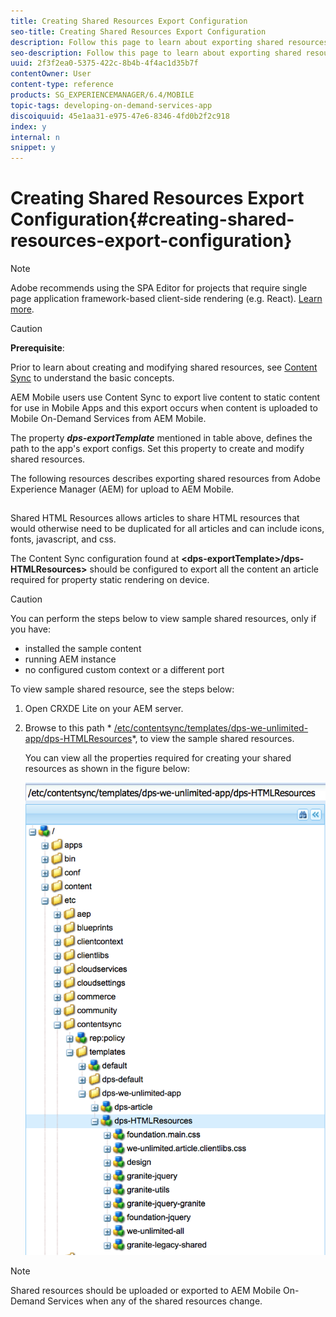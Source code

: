 ```yaml
---
title: Creating Shared Resources Export Configuration
seo-title: Creating Shared Resources Export Configuration
description: Follow this page to learn about exporting shared resources from Adobe Experience Manager (AEM) for upload to AEM Mobile.
seo-description: Follow this page to learn about exporting shared resources from Adobe Experience Manager (AEM) for upload to AEM Mobile.
uuid: 2f3f2ea0-5375-422c-8b4b-4f4ac1d35b7f
contentOwner: User
content-type: reference
products: SG_EXPERIENCEMANAGER/6.4/MOBILE
topic-tags: developing-on-demand-services-app
discoiquuid: 45e1aa31-e975-47e6-8346-4fd0b2f2c918
index: y
internal: n
snippet: y
---
```


# Creating Shared Resources Export Configuration{#creating-shared-resources-export-configuration}

>[!NOTE]
>
>Adobe recommends using the SPA Editor for projects that require single page application framework-based client-side rendering (e.g. React). [Learn more](../../sites/developing/using/spa-overview.md).

>[!CAUTION]
>
>**Prerequisite**:
>
>Prior to learn about creating and modifying shared resources, see [Content Sync](../../mobile/using/mobile-ondemand-contentsync.md) to understand the basic concepts.

AEM Mobile users use Content Sync to export live content to static content for use in Mobile Apps and this export occurs when content is uploaded to Mobile On-Demand Services from AEM Mobile.

The property ***dps-exportTemplate*** mentioned in table above, defines the path to the app's export configs. Set this property to create and modify shared resources.

The following resources describes exporting shared resources from Adobe Experience Manager (AEM) for upload to AEM Mobile.

##

Shared HTML Resources allows articles to share HTML resources that would otherwise need to be duplicated for all articles and can include icons, fonts, javascript, and css.

The Content Sync configuration found at **&lt;dps-exportTemplate&gt;/dps-HTMLResources&gt;** should be configured to export all the content an article required for property static rendering on device.

>[!CAUTION]
>
>You can perform the steps below to view sample shared resources, only if you have:
>
>* installed the sample content
>* running AEM instance
>* no configured custom context or a different port
>

To view sample shared resource, see the steps below:

1. Open CRXDE Lite on your AEM server.
1. Browse to this path * [/etc/contentsync/templates/dps-we-unlimited-app/dps-HTMLResources](http://localhost:4502/crx/de/index.jsp#/etc/contentsync/templates/dps-we-unlimited-app/dps-HTMLResources)*, to view the sample shared resources.

   You can view all the properties required for creating your shared resources as shown in the figure below:

   ![](assets/chlimage_1-152.png)

>[!NOTE]
>
>Shared resources should be uploaded or exported to AEM Mobile On-Demand Services when any of the shared resources change.

